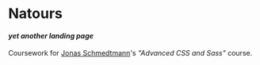 # Natours 
#### *yet another landing page*
Coursework for [Jonas Schmedtmann](https://twitter.com/jonasschmedtman)'s *"Advanced CSS and Sass"* course.